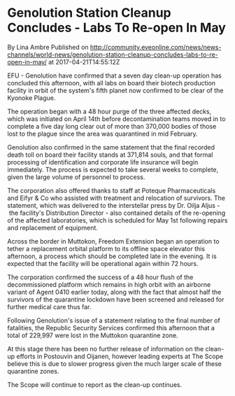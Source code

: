 # Genolution Station Cleanup Concludes - Labs To Re-open In May
By Lina Ambre
Published on http://community.eveonline.com/news/news-channels/world-news/genolution-station-cleanup-concludes-labs-to-re-open-in-may/ at 2017-04-21T14:55:12Z

EFU - Genolution have confirmed that a seven day clean-up operation has concluded this afternoon, with all labs on board their biotech production facility in orbit of the system's fifth planet now confirmed to be clear of the Kyonoke Plague.

The operation began with a 48 hour purge of the three affected decks, which was initiated on April 14th before decontamination teams moved in to complete a five day long clear out of&nbsp;more than 370,000 bodies of those lost to the plague since&nbsp;the area was quarantined in mid February.

Genolution also confirmed in the same statement that the final recorded death toll on board their facility stands at 371,814 souls, and that formal processing of identification and corporate life insurance will begin immediately. The process is&nbsp;expected to take&nbsp;several weeks&nbsp;to complete, given the large volume of personnel to process.

The corporation also offered thanks to staff at Poteque Pharmaceuticals and Eifyr & Co who assisted with treatment and relocation&nbsp;of survivors. The statement, which was delivered to the interstellar press by Dr. Oilja Aljus -&nbsp;the facility's Distribution Director -&nbsp;also contained details of the re-opening of the affected laboratories, which is scheduled for May 1st following repairs and replacement of equipment.

Across the border in Muttokon, Freedom Extension began an operation to tether a replacement orbital platform to its&nbsp;offline space elevator&nbsp;this afternoon, a process which should be completed late in the evening. It is expected that the facility will be operational again within 72 hours.

The corporation confirmed the success of a 48 hour flush of the decommissioned platform which remains in high orbit&nbsp;with an airborne variant of Agent 0410 earlier today, along with the fact that almost half the survivors of the quarantine lockdown have been screened and released for further medical care thus far.

Following Genolution's issue of a statement relating to the final number of fatalities, the Republic Security Services confirmed this afternoon that a total of&nbsp;229,997 were lost in the Muttokon quarantine zone.

At this stage there has been no further release of information on the clean-up efforts in Postouvin and Oijanen, however leading experts at The Scope believe this is due to slower progress given the much larger scale of these quarantine zones.

The Scope will continue to report as the clean-up continues.

